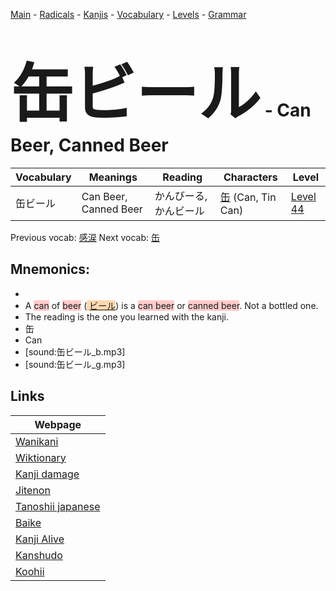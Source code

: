<style> bigfont {font-size: 100px}</style>
[Main](../README.md) -
[Radicals](../radicals.md) -
[Kanjis](../kanjis.md) -
[Vocabulary](../vocabulary.md) -
[Levels](../levels.md) -
[Grammar](../grammar.md)
# <bigfont> 缶ビール</bigfont> - Can Beer, Canned Beer 

| Vocabulary | Meanings | Reading | Characters | Level |
| --- | --- | --- | --- | --- |
| 缶ビール | Can Beer, Canned Beer | かんびーる, かんビール |  [缶](../kanjis/缶.md) (Can, Tin Can) | [Level 44](../levels/wk_level44.md) |

Previous vocab: [感涙](感涙.md) Next vocab: [缶](缶.md) 

## Mnemonics:

* 
* A <span style="background-color:#ffcccb"> can</span> of <span style="background-color:#ffcccb"> beer</span> (<span style="background-color:#fed8b1"> [ビール](https://jisho.org/search/ビール)</span>) is a <span style="background-color:#ffcccb"> can beer</span> or <span style="background-color:#ffcccb"> canned beer</span>. Not a bottled one.
* The reading is the one you learned with the kanji.
* 缶
* Can
* [sound:缶ビール_b.mp3]
* [sound:缶ビール_g.mp3]


## Links 

| Webpage |
| --- |
| [Wanikani          ](https://www.wanikani.com/kanji/缶ビール) |
| [Wiktionary        ](https://en.wiktionary.org/wiki/缶ビール) |
| [Kanji damage      ](http://www.kanjidamage.com/kanji/search?utf8=✓&q=缶ビール) |
| [Jitenon           ](https://jitenon.com/kanji/缶ビール) |
| [Tanoshii japanese ](https://www.tanoshiijapanese.com/dictionary/kanji.cfm?k=缶ビール) |
| [Baike             ](https://baike.baidu.com/item/缶ビール) |
| [Kanji Alive       ](https://app.kanjialive.com/缶ビール) |
| [Kanshudo          ](https://www.kanshudo.com/searchmn?q=缶ビール) |
| [Koohii            ](https://kanji.koohii.com/study/kanji/缶ビール) |
